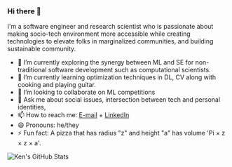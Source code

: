 ### Hi there 👋

<!--
**HuyTu7/HuyTu7** is a ✨ _special_ ✨ repository because its `README.md` (this file) appears on your GitHub profile. --> 
I'm a software engineer and research scientist who is passionate about making socio-tech environment more accessible while creating technologies to elevate folks in marginalized communities, and building sustainable community. 

- 🔭 I’m currently exploring the synergy between ML and SE for non-traditional software development such as computational scientists.
- 🌱 I’m currently learning optimization techniques in DL, CV along with cooking and playing guitar.
- 👯 I’m looking to collaborate on ML competitions
- 💬 Ask me about social issues, intersection between tech and personal identities, 
- 📫 How to reach me: [E-mail](mailto:hqtu@ncsu.edu?subject=[GitHub]%20Source%20Readme) + [LinkedIn](https://www.linkedin.com/in/huytu/)
- 😄 Pronouns: he/they
- ⚡ Fun fact: A pizza that has radius "z" and height "a" has volume 'Pi × z × z × a'. 


![Ken's GitHub Stats](https://github-readme-stats.vercel.app/api?username=HuyTu7)
